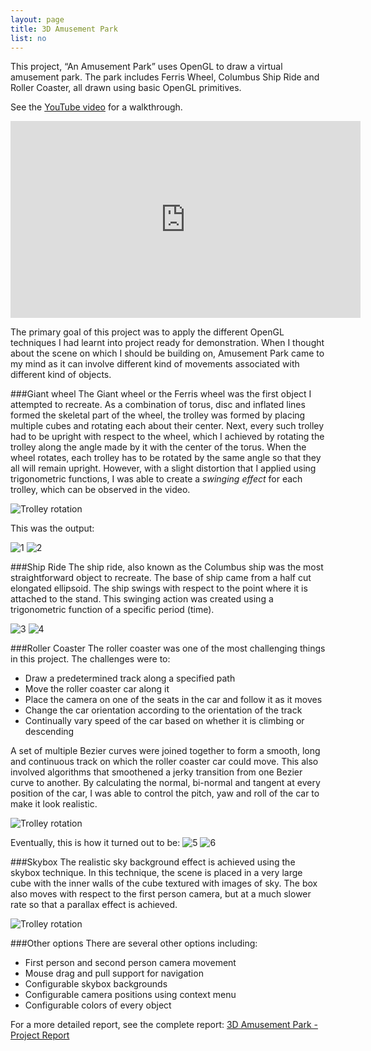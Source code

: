 ```yaml
---
layout: page
title: 3D Amusement Park
list: no
---
```


This project, “An Amusement Park” uses OpenGL to draw a virtual amusement park. The park includes Ferris Wheel, Columbus Ship Ride and Roller Coaster, all drawn using basic OpenGL primitives.

See the [YouTube video](https://www.youtube.com/watch?v=7_Z5359IEVU) for a walkthrough.

<iframe width="560" height="315" src="https://www.youtube.com/embed/7_Z5359IEVU" frameborder="0" allowfullscreen></iframe>

The primary goal of this project was to apply the different OpenGL techniques I had learnt into project ready for demonstration. When I thought about the scene on which I should be building on, Amusement Park came to my mind as it can involve different kind of movements associated with different kind of objects. 

###Giant wheel
The Giant wheel or the Ferris wheel was the first object I attempted to recreate. As a combination of torus, disc and inflated lines formed the skeletal part of the wheel, the trolley was formed by placing multiple cubes and rotating each about their center. Next, every such trolley had to be upright with respect to the wheel, which I achieved by rotating the trolley along the angle made by it with the center of the torus. When the wheel rotates, each trolley has to be rotated by the same angle so that they all will remain upright. However, with a slight distortion that I applied using trigonometric functions, I was able to create a *swinging effect* for each trolley, which can be observed in the video.

![Trolley rotation](http://akarthik10.github.io/public/cgv/cgv_trolley_rotate.PNG)

This was the output:

![1](https://github.com/akarthik10/AmusementPark/raw/master/screenshots/1.png)
![2](https://github.com/akarthik10/AmusementPark/raw/master/screenshots/2.png)


###Ship Ride
The ship ride, also known as the Columbus ship was the most straightforward object to recreate. The base of ship came from a half cut elongated ellipsoid. The ship swings with respect to the point where it is attached to the stand. This swinging action was created using a trigonometric function of a specific period (time).

![3](https://github.com/akarthik10/AmusementPark/raw/master/screenshots/3.png)
![4](https://github.com/akarthik10/AmusementPark/raw/master/screenshots/4.png)


###Roller Coaster
The roller coaster was one of the most challenging things in this project. The challenges were to:

- Draw a predetermined track along a specified path
- Move the roller coaster car along it
- Place the camera on one of the seats in the car and follow it as it moves
- Change the car orientation according to the orientation of the track
- Continually vary speed of the car based on whether it is climbing or descending

A set of multiple Bezier curves were joined together to form a smooth, long and continuous track on which the roller coaster car could move. This also involved algorithms that smoothened a jerky transition from one Bezier curve to another. By calculating the normal, bi-normal and tangent at every position of the car, I was able to control the pitch, yaw and roll of the car to make it look realistic.

![Trolley rotation](http://akarthik10.github.io/public/cgv/cgv_normal_bi_tan.PNG)

Eventually, this is how it turned out to be:
![5](https://github.com/akarthik10/AmusementPark/raw/master/screenshots/5.png)
![6](https://github.com/akarthik10/AmusementPark/raw/master/screenshots/6.png)

###Skybox
The realistic sky background effect is achieved using the skybox technique. In this technique, the scene is placed in a very large cube with the inner walls of the cube textured with images of sky. The box also moves with respect to the first person camera, but at a much slower rate so that a parallax effect is achieved.

![Trolley rotation](http://akarthik10.github.io/public/cgv/cgv_skybox.PNG)

###Other options
There are several other options including:

* First person and second person camera movement
* Mouse drag and pull support for navigation
* Configurable skybox backgrounds
* Configurable camera positions using context menu
* Configurable colors of every object

For a more detailed report, see the complete report: [3D Amusement Park - Project Report](https://drive.google.com/file/d/0B6TfmI2fgbDyYTZhRVJuLTh1NTQ/view)



